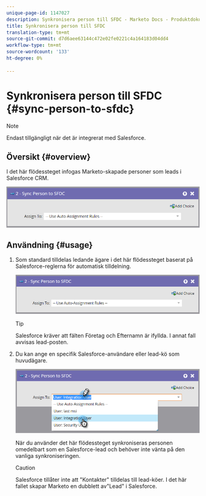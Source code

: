 ```yaml
---
unique-page-id: 1147027
description: Synkronisera person till SFDC - Marketo Docs - Produktdokumentation
title: Synkronisera person till SFDC
translation-type: tm+mt
source-git-commit: d7d6aee63144c472e02fe0221c4a164183d04dd4
workflow-type: tm+mt
source-wordcount: '133'
ht-degree: 0%

---
```



# Synkronisera person till SFDC {#sync-person-to-sfdc}

>[!NOTE]
>
>Endast tillgängligt när det är integrerat med Salesforce.

## Översikt {#overview}

I det här flödessteget infogas Marketo-skapade personer som leads i Salesforce CRM.

![](assets/sync-person-to-sfdc.png)

## Användning {#usage}

1. Som standard tilldelas ledande ägare i det här flödessteget baserat på Salesforce-reglerna för automatisk tilldelning.

   ![](assets/sync-person-to-sfdc.png)

   >[!TIP]
   >
   >Salesforce kräver att fälten Företag och Efternamn är ifyllda. I annat fall avvisas lead-posten.

1. Du kan ange en specifik Salesforce-användare eller lead-kö som huvudägare.

   ![](assets/sync-person-to-sfdc-2.png)

   När du använder det här flödessteget synkroniseras personen omedelbart som en Salesforce-lead och behöver inte vänta på den vanliga synkroniseringen.

   >[!CAUTION]
   >
   >Salesforce tillåter inte att &quot;Kontakter&quot; tilldelas till lead-köer. I det här fallet skapar Marketo en dubblett av&quot;Lead&quot; i Salesforce.

